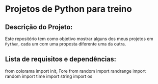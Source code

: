 # Projetos de Python para treino

## Descrição do Projeto:

Este repositório tem como objetivo mostrar alguns dos meus projetos em ``Python``, cada um com uma proposta diferente uma da outra.

## Lista de requisitos e dependências:

from colorama import init, Fore
from random import randrange
import random
import time
import string
import os
